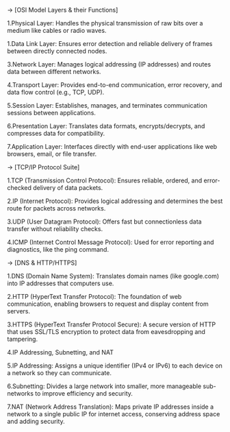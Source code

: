 
-> [OSI Model Layers & their Functions]



1.Physical Layer: Handles the physical transmission of raw bits over a medium like cables or radio waves.

1.Data Link Layer: Ensures error detection and reliable delivery of frames between directly connected nodes.

3.Network Layer: Manages logical addressing (IP addresses) and routes data between different networks.

4.Transport Layer: Provides end-to-end communication, error recovery, and data flow control (e.g., TCP, UDP).

5.Session Layer: Establishes, manages, and terminates communication sessions between applications.

6.Presentation Layer: Translates data formats, encrypts/decrypts, and compresses data for compatibility.

7.Application Layer: Interfaces directly with end-user applications like web browsers, email, or file transfer.

 
-> [TCP/IP Protocol Suite]



1.TCP (Transmission Control Protocol): Ensures reliable, ordered, and error-checked delivery of data packets.

2.IP (Internet Protocol): Provides logical addressing and determines the best route for packets across networks.

3.UDP (User Datagram Protocol): Offers fast but connectionless data transfer without reliability checks.

4.ICMP (Internet Control Message Protocol): Used for error reporting and diagnostics, like the ping command.


-> [DNS & HTTP/HTTPS]



1.DNS (Domain Name System): Translates domain names (like google.com) into IP addresses that computers use.

2.HTTP (HyperText Transfer Protocol): The foundation of web communication, enabling browsers to request and 
        display content from servers.

3.HTTPS (HyperText Transfer Protocol Secure): A secure version of HTTP that uses SSL/TLS encryption to protect 
        data from eavesdropping and tampering.

4.IP Addressing, Subnetting, and NAT

5.IP Addressing: Assigns a unique identifier (IPv4 or IPv6) to each device on a network so they can communicate.

6.Subnetting: Divides a large network into smaller, more manageable sub-networks to improve efficiency and security.

7.NAT (Network Address Translation): Maps private IP addresses inside a network to a single public IP for internet 
       access, conserving address space and adding security.
